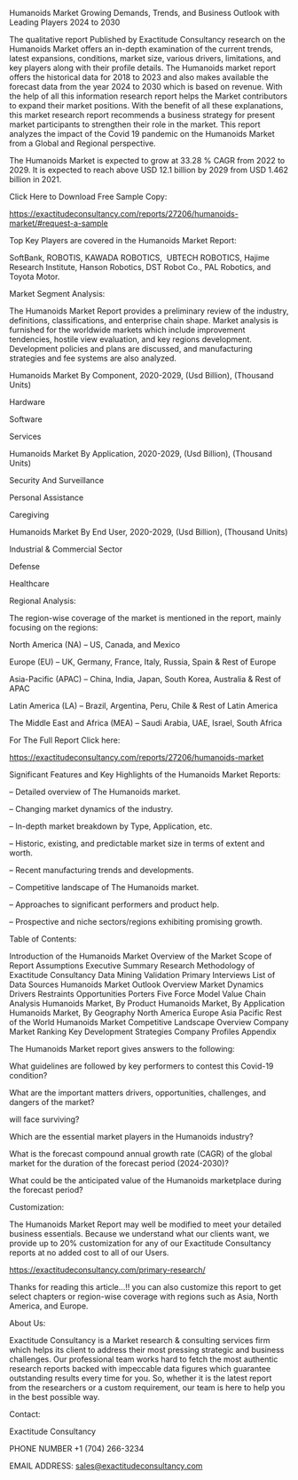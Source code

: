Humanoids Market Growing Demands, Trends, and Business Outlook with Leading Players 2024 to 2030

The qualitative report Published by Exactitude Consultancy research on the Humanoids Market offers an in-depth examination of the current trends, latest expansions, conditions, market size, various drivers, limitations, and key players along with their profile details. The Humanoids market report offers the historical data for 2018 to 2023 and also makes available the forecast data from the year 2024 to 2030 which is based on revenue. With the help of all this information research report helps the Market contributors to expand their market positions. With the benefit of all these explanations, this market research report recommends a business strategy for present market participants to strengthen their role in the market. This report analyzes the impact of the Covid 19 pandemic on the Humanoids Market from a Global and Regional perspective.

The Humanoids Market is expected to grow at 33.28 % CAGR from 2022 to 2029. It is expected to reach above USD 12.1 billion by 2029 from USD 1.462 billion in 2021.

Click Here to Download Free Sample Copy:

https://exactitudeconsultancy.com/reports/27206/humanoids-market/#request-a-sample

Top Key Players are covered in the Humanoids Market Report:

SoftBank, ROBOTIS, KAWADA ROBOTICS,  UBTECH ROBOTICS, Hajime Research Institute, Hanson Robotics, DST Robot Co., PAL Robotics, and Toyota Motor.

Market Segment Analysis:

The Humanoids Market Report provides a preliminary review of the industry, definitions, classifications, and enterprise chain shape. Market analysis is furnished for the worldwide markets which include improvement tendencies, hostile view evaluation, and key regions development. Development policies and plans are discussed, and manufacturing strategies and fee systems are also analyzed.

Humanoids Market By Component, 2020-2029, (Usd Billion), (Thousand Units)

Hardware

Software

Services

Humanoids Market By Application, 2020-2029, (Usd Billion), (Thousand Units)

Security And Surveillance

Personal Assistance

Caregiving

Humanoids Market By End User, 2020-2029, (Usd Billion), (Thousand Units)

Industrial & Commercial Sector

Defense

Healthcare

Regional Analysis:

The region-wise coverage of the market is mentioned in the report, mainly focusing on the regions:

North America (NA) – US, Canada, and Mexico

Europe (EU) – UK, Germany, France, Italy, Russia, Spain & Rest of Europe

Asia-Pacific (APAC) – China, India, Japan, South Korea, Australia & Rest of APAC

Latin America (LA) – Brazil, Argentina, Peru, Chile & Rest of Latin America

The Middle East and Africa (MEA) – Saudi Arabia, UAE, Israel, South Africa

For The Full Report Click here:

https://exactitudeconsultancy.com/reports/27206/humanoids-market

Significant Features and Key Highlights of the Humanoids Market Reports:

– Detailed overview of The Humanoids market.

– Changing market dynamics of the industry.

– In-depth market breakdown by Type, Application, etc.

– Historic, existing, and predictable market size in terms of extent and worth.

– Recent manufacturing trends and developments.

– Competitive landscape of The Humanoids market.

– Approaches to significant performers and product help.

– Prospective and niche sectors/regions exhibiting promising growth.

Table of Contents:

Introduction of the Humanoids Market
Overview of the Market
Scope of Report
Assumptions
Executive Summary
Research Methodology of Exactitude Consultancy
Data Mining
Validation
Primary Interviews
List of Data Sources
Humanoids Market Outlook
Overview
Market Dynamics
Drivers
Restraints
Opportunities
Porters Five Force Model
Value Chain Analysis
Humanoids Market, By Product
Humanoids Market, By Application
Humanoids Market, By Geography
North America
Europe
Asia Pacific
Rest of the World
Humanoids Market Competitive Landscape
Overview
Company Market Ranking
Key Development Strategies
Company Profiles
Appendix

The Humanoids Market report gives answers to the following:

What guidelines are followed by key performers to contest this Covid-19 condition?

What are the important matters drivers, opportunities, challenges, and dangers of the market?

will face surviving?

Which are the essential market players in the Humanoids industry?

What is the forecast compound annual growth rate (CAGR) of the global market for the duration of the forecast period (2024-2030)?

What could be the anticipated value of the Humanoids marketplace during the forecast period?

Customization:

The Humanoids Market Report may well be modified to meet your detailed business essentials. Because we understand what our clients want, we provide up to 20% customization for any of our Exactitude Consultancy reports at no added cost to all of our Users.

https://exactitudeconsultancy.com/primary-research/

Thanks for reading this article...!! you can also customize this report to get select chapters or region-wise coverage with regions such as Asia, North America, and Europe.

About Us:

Exactitude Consultancy is a Market research & consulting services firm which helps its client to address their most pressing strategic and business challenges. Our professional team works hard to fetch the most authentic research reports backed with impeccable data figures which guarantee outstanding results every time for you. So, whether it is the latest report from the researchers or a custom requirement, our team is here to help you in the best possible way.

Contact:

Exactitude Consultancy

PHONE NUMBER +1 (704) 266-3234

EMAIL ADDRESS: sales@exactitudeconsultancy.com  
